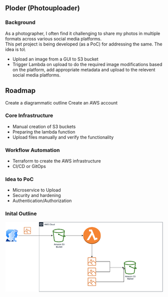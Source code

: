 ## Ploder (Photouploader)

### Background
As a photographer, I often find it challenging to share my photos in multiple formats across various social media platforms.\
This pet project is being developed (as a PoC) for addressing the same.
The idea is to\
 - Upload an image from a GUI to S3 bucket
 - Trigger Lambda on upload to do the required image modifications based on the platform, add appropriate metadata and upload to the relevent social media platforms.

## Roadmap

Create a diagrammatic outline
Create an AWS account

### Core Infrastructure
 - Manual creation of S3 buckets
 - Preparing the lambda function
 - Upload files manually and verify the functionality

### Workflow Automation
 - Terraform to create the AWS infrastructure
 - CI/CD or GitOps

### Idea to PoC 
  - Microservice to Upload  
- Security and hardening
- Authentication/Authorization


### Inital Outline

![Draft diagram](https://github.com/dhanvsagar/Ploder/blob/main/docs/Ploder.drawio.png)
